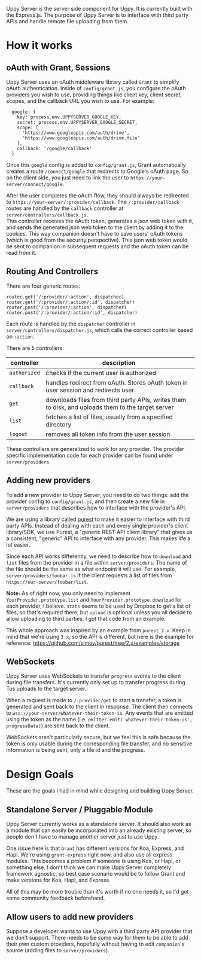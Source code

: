 Uppy Server is the server side component for Uppy.  It is currently built with the Express.js.
The purpose of Uppy Server is to interface with third party APIs and handle remote file uploading from them.

# How it works

## oAuth with Grant, Sessions
Uppy Server uses an oAuth middleware library called `Grant` to simplify oAuth authentication.
Inside of `config/grant.js`, you configure the oAuth providers you wish to use, providing things like client key, 
client secret, scopes, and the callback URL you wish to use.  For example:

```
  google: {
    key: process.env.UPPYSERVER_GOOGLE_KEY,
    secret: process.env.UPPYSERVER_GOOGLE_SECRET,
    scope: [
      'https://www.googleapis.com/auth/drive',
      'https://www.googleapis.com/auth/drive.file'
    ],
    callback: '/google/callback'
  }
```

Once this `google` config is added to `config/grant.js`, Grant automatically creates a route `/connect/google` that 
redirects to Google's oAuth page.  So on the client side, you just need to link the user to `https://your-server/connect/google`.

After the user completes the oAuth flow, they should always be redirected to `https://your-server/:provider/callback`.
The `/:provider/callback` routes are handled by the `callback` controller at `server/controllers/callback.js`.  
This controller receives the oAuth token, generates a json web token with it, and sends the generated json web token to the client by adding it to the cookies. This way companion doesn't have to save users' oAuth tokens (which is good from the security perspective).
This json web token would be sent to companion in subsequent requests and the oAuth token can be read from it.

## Routing And Controllers
There are four generic routes:

```
router.get('/:provider/:action', dispatcher)
router.get('/:provider/:action/:id', dispatcher)
router.post('/:provider/:action', dispatcher)
router.post('/:provider/:action/:id', dispatcher)
```

Each route is handled by the `dispatcher` controller in `server/controllers/dispatcher.js`, which calls the correct controller based on `:action`.

There are 5 controllers:

| controller | description |
| ---------- | ----------- |
| `authorized` | checks if the current user is authorized |
| `callback` | handles redirect from oAuth.  Stores oAuth token in user session and redirects user. |
| `get` | downloads files from third party APIs, writes them to disk, and uploads them to the target server |
| `list` | fetches a list of files, usually from a specified directory |
| `logout` | removes all token info from the user session |

These controllers are generalized to work for any provider.  The provider specific implementation code for each provider can be found under `server/providers`.

## Adding new providers
To add a new provider to Uppy Server, you need to do two things: add the provider config to `config/grant.js`, and then create a new file in `server/providers` that describes how to interface with the provider's API.

We are using a library called [purest](https://github.com/simov/purest) to make it easier to interface with third party APIs.  Instead of dealing with each and every single provider's client library/SDK, we use Purest, a "generic REST API client library" that gives us a consistent, "generic" API to interface with any provider.  This makes life a lot easier.

Since each API works differently, we need to describe how to `download` and `list` files from the provider in a file within `server/providers`.  The name of the file should be the same as what endpoint it will use.  For example, `server/providers/foobar.js` if the client requests a list of files from `https://our-server/foobar/list`.

**Note:** As of right now, you only need to implement `YourProvider.prototype.list` and `YourProvider.prototype.download` for each provider, I believe.  `stats` seems to be used by Dropbox to get a list of files, so that's required there, but `upload` is optional unless you all decide to allow uploading to third parties.  I got that code from an example.

This whole approach was inspired by an example from `purest 2.x`.  Keep in mind that we're using `3.x`, so the API is different, but here is the example for reference: https://github.com/simov/purest/tree/2.x/examples/storage

## WebSockets
Uppy Server uses WebSockets to transfer `progress` events to the client during file transfers.  It's currently only set up to transfer progress during Tus uploads to the target server.  

When a request is made to `/:provider/get` to start a transfer, a token is generated and sent back to the client in response.  The client then connects to `wss://your-server/whatever-their-token-is`.  Any events that are emitted using the token as the name (i.e. `emitter.emit('whatever-their-token-is', progressData)`) are sent back to the client.

WebSockets aren't particularly secure, but we feel this is safe because the token is only usable during the corresponding file transfer, and no sensitive information is being sent, only a file id and the progress.

# Design Goals
These are the goals I had in mind while designing and building Uppy Server.

## Standalone Server / Pluggable Module
Uppy Server currently works as a standalone server.  It should also work as a module that can easily be incorporated into an already existing server, so people don't have to manage another server just to use Uppy.

One issue here is that `Grant` has different versions for Koa, Express, and Hapi.  We're using `grant-express` right now, and also use all express modules.  This becomes a problem if someone is using Koa, or Hapi, or something else.  I don't think we can make Uppy Server completely framework agnostic, so best case scenario would be to follow Grant and make versions for Koa, Hapi, and Express.

All of this may be more trouble than it's worth if no one needs it, so I'd get some community feedback beforehand.

## Allow users to add new providers
Suppose a developer wants to use Uppy with a third party API provider that we don't support.  There needs to be some way for them to be able to add their own custom providers, hopefully without having to edit `companion`'s source (adding files to `server/providers`).
